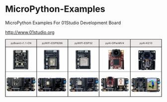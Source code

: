 # MicroPython-Examples
MicroPython Examples For 01Studio Development Board

http://www.01studio.org

![01Studio](https://github.com/01studio-lab/MicroPython-Examples/blob/master/MicroPython%20Boards.png)
